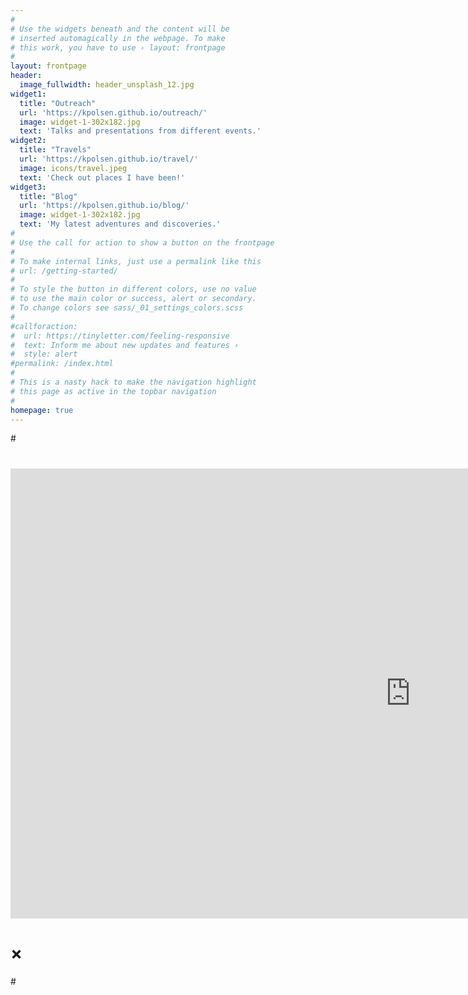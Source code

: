 ```yaml
---
#
# Use the widgets beneath and the content will be
# inserted automagically in the webpage. To make
# this work, you have to use › layout: frontpage
#
layout: frontpage
header:
  image_fullwidth: header_unsplash_12.jpg
widget1:
  title: "Outreach"
  url: 'https://kpolsen.github.io/outreach/'
  image: widget-1-302x182.jpg
  text: 'Talks and presentations from different events.'
widget2:
  title: "Travels"
  url: 'https://kpolsen.github.io/travel/'
  image: icons/travel.jpeg
  text: 'Check out places I have been!'
widget3:
  title: "Blog"
  url: 'https://kpolsen.github.io/blog/'
  image: widget-1-302x182.jpg
  text: 'My latest adventures and discoveries.'
#
# Use the call for action to show a button on the frontpage
#
# To make internal links, just use a permalink like this
# url: /getting-started/
#
# To style the button in different colors, use no value
# to use the main color or success, alert or secondary.
# To change colors see sass/_01_settings_colors.scss
#
#callforaction:
#  url: https://tinyletter.com/feeling-responsive
#  text: Inform me about new updates and features ›
#  style: alert
#permalink: /index.html
#
# This is a nasty hack to make the navigation highlight
# this page as active in the topbar navigation
#
homepage: true
---
```


#<div id="videoModal" class="reveal-modal large" data-reveal="">
#  <div class="flex-video widescreen vimeo" style="display: block;">
#    <iframe width="1280" height="720" src="https://www.youtube.com/embed/3b5zCFSmVvU" frameborder="0" allowfullscreen></iframe>
#  </div>
#  <a class="close-reveal-modal">&#215;</a>
#</div>

